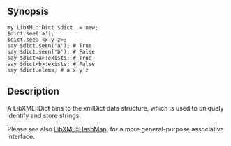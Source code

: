 Synopsis
--------

    my LibXML::Dict $dict .= new;
    $dict.see('a');
    $dict.see: <x y z>;
    say $dict.seen('a'); # True
    say $dict.seen('b'); # False
    say $dict<a>:exists; # True
    say $dict<b>:exists; # False
    say $dict.elems; # a x y z

Description
-----------

A LibXML::Dict bins to the xmlDict data structure, which is used to uniquely identify and store strings.

Please see also [LibXML::HashMap](https://libxml-raku.github.io/LibXML-raku/HashMap), for a more general-purpose associative interface.

